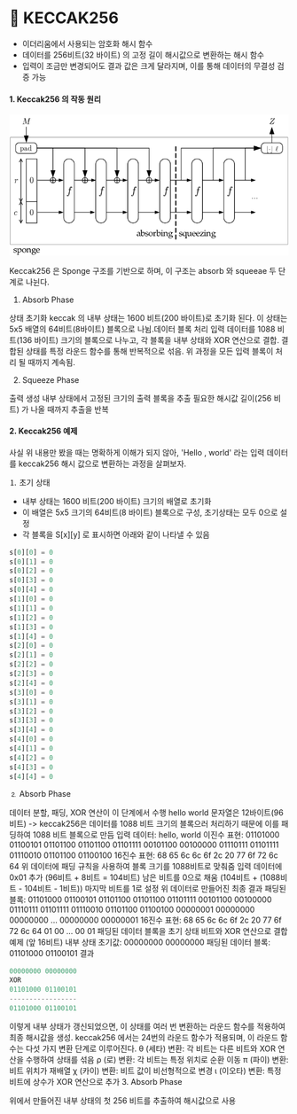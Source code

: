# 🔐 KECCAK256

* 이더리움에서 사용되는 암호화 해시 함수
* 데이터를 256비트(32 바이트) 의 고정 길이 해시값으로 변환하는 해시 함수
* 입력이 조금만 변경되어도 결과 값은 크게 달라지며, 이를 통해 데이터의 무결성 검증 가능


#### 1. Keccak256 의 작동 원리

![keccak256](img/blog/keccak256.png)

Keccak256 은 Sponge 구조를 기반으로 하며, 이 구조는 absorb 와 squeeae 두 단계로 나뉜다.

1. Absorb Phase

상태 초기화
keccak 의 내부 상태는 1600 비트(200 바이트)로 초기화 된다. 이 상태는 5x5 배열의 64비트(8바이트) 블록으로 나뉨.데이터 블록 처리
입력 데이터를 1088 비트(136 바이트) 크기의 블록으로 나누고, 각 블록을 내부 상태와 XOR 연산으로 결합.
결합된 상태를 특정 라운드 함수를 통해 반복적으로 섞음.
위 과정을 모든 입력 블록이 처리 될 때까지 계속됨.

2. Squeeze Phase

출력 생성
내부 상태에서 고정된 크기의 출력 블록을 추출
필요한 해시값 길이(256 비트) 가 나올 때까지 추출을 반복

#### 2. Keccak256 예제
사실 위 내용만 봤을 때는 명확하게 이해가 되지 않아, 'Hello , world' 라는 입력 데이터를 keccak256 해시 값으로 변환하는 과정을 살펴보자.

⒈ 초기 상태

* 내부 상태는 1600 비트(200 바이트) 크기의 배열로 초기화
* 이 배열은 5x5 크기의 64비트(8 바이트) 블록으로 구성, 초기상태는 모두 0으로 설정
* 각 블록을 S[x][y] 로 표시하면 아래와 같이 나타낼 수 있음

```javascript
s[0][0] = 0
s[0][1] = 0
s[0][2] = 0
s[0][3] = 0
s[0][4] = 0
s[1][0] = 0
s[1][1] = 0
s[1][2] = 0
s[1][3] = 0
s[1][4] = 0
s[2][0] = 0
s[2][1] = 0
s[2][2] = 0
s[2][3] = 0
s[2][4] = 0
s[3][0] = 0
s[3][1] = 0
s[3][2] = 0
s[3][3] = 0
s[3][4] = 0
s[4][0] = 0
s[4][1] = 0
s[4][2] = 0
s[4][3] = 0
s[4][4] = 0
```
⒉ Absorb Phase

데이터 분할, 패딩, XOR 연산이 이 단계에서 수행
hello world 문자열은 12바이트(96 비트) -> keccak256은 데이터를 1088 비트 크기의 블록으러 처리하기 때문에 이를 패딩하여 1088 비트 블록으로 만듬
입력 데이터: hello, world
이진수 표현: 01101000 01100101 01101100 01101100 01101111 00101100 00100000 01110111 01101111 01110010 01101100 01100100
16진수 표현: 68 65 6c 6c 6f 2c 20 77 6f 72 6c 64
위 데이터에 패딩 규칙을 사용하여 블록 크기를 1088비트로 맞춰줌
입력 데이터에 0x01 추가 (96비트 + 8비트 = 104비트)
남은 비트를 0으로 채움 (104비트 + (1088비트 - 104비트 - 1비트))
마지막 비트를 1로 설정
위 데이터로 만들어진 최종 결과
패딩된 블록: 01101000 01100101 01101100 01101100 01101111 00101100 00100000 01110111 01101111 01110010 01101100 01100100 00000001 00000000 00000000 ... 00000000 00000001
16진수 표현: 68 65 6c 6c 6f 2c 20 77 6f 72 6c 64 01 00 ... 00 01
패딩된 데이터 블록을 초기 상태 비트와 XOR 연산으로 결합 
예제 (앞 16비트)
내부 상태 초기값: 00000000 00000000
패딩된 데이터 블록: 01101000 01100101
결과

```javascript
00000000 00000000
XOR
01101000 01100101
-----------------
01101000 01100101
```

이렇게 내부 상태가 갱신되었으면, 이 상태를 여러 번 변환하는 라운드 함수를 적용하여 최종 해시값을 생성.
keccak256 에서는 24번의 라운드 함수가 적용되며, 이 라운드 함수는 다섯 가지 변환 단계로 이루어진다.
θ (세타) 변환: 각 비트는 다른 비트와 XOR 연산을 수행하여 상태를 섞음
ρ (로) 변환: 각 비트는 특정 위치로 순환 이동
π (파이) 변환: 비트 위치가 재배열
χ (카이) 변환: 비트 값이 비선형적으로 변경
ι (이오타) 변환: 특정 비트에 상수가 XOR 연산으로 추가
3. Absorb Phase

위에서 만들어진 내부 상태의 첫 256 비트를 추출하여 해시값으로 사용